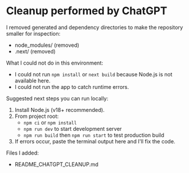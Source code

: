 # Cleanup performed by ChatGPT

I removed generated and dependency directories to make the repository smaller for inspection:
- node_modules/ (removed)
- .next/ (removed)

What I could not do in this environment:
- I could not run `npm install` or `next build` because Node.js is not available here.
- I could not run the app to catch runtime errors.

Suggested next steps you can run locally:
1. Install Node.js (v18+ recommended).
2. From project root:
   - `npm ci` or `npm install`
   - `npm run dev` to start development server
   - `npm run build` then `npm run start` to test production build
3. If errors occur, paste the terminal output here and I'll fix the code.

Files I added:
- README_CHATGPT_CLEANUP.md

